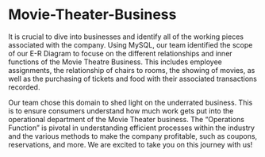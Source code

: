 # Movie-Theater-Business
It is crucial to dive into businesses and identify all of the working pieces associated with the company. Using MySQL, our team identified the scope of our E-R Diagram to focuse on the different relationships and inner functions of the Movie Theatre Business. This includes employee assignments, the relationship of chairs to rooms, the showing of movies, as well as the purchasing of tickets and food with their associated transactions recorded.

Our team chose this domain to shed light on the underrated business. This is to ensure consumers understand how much work gets put into the operational department of the Movie Theater business. The “Operations Function” is pivotal in understanding efficient processes within the industry and the various methods to make the company profitable, such as coupons, reservations, and more. We are excited to take you on this journey with us!
